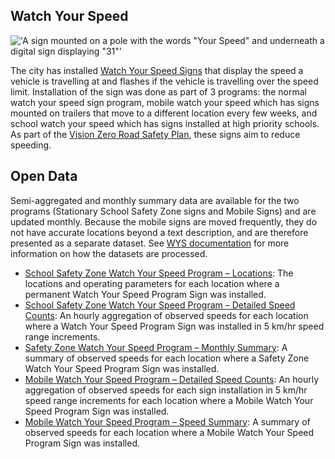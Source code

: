 ## Watch Your Speed

!['A sign mounted on a pole with the words "Your Speed" and underneath a digital sign displaying "31"'](https://www.toronto.ca/wp-content/uploads/2018/09/9878-landscape-mwysp2-e1538064432616-1024x338.jpg)

The city has installed [Watch Your Speed Signs](https://www.toronto.ca/services-payments/streets-parking-transportation/road-safety/vision-zero/safety-initiatives/initiatives/watch-your-speed-program/) that display the speed a vehicle is travelling at and flashes if the vehicle is travelling over the speed limit. Installation of the sign was done as part of 3 programs: the normal watch your speed sign program, mobile watch your speed which has signs mounted on trailers that move to a different location every few weeks, and school watch your speed which has signs installed at high priority schools. As part of the [Vision Zero Road Safety Plan](https://www.toronto.ca/services-payments/streets-parking-transportation/road-safety/vision-zero/), these signs aim to reduce speeding.

## Open Data

Semi-aggregated and monthly summary data are available for the two programs (Stationary School Safety Zone signs and Mobile Signs) and are updated monthly. Because the mobile signs are moved frequently, they do not have accurate locations beyond a text description, and are therefore presented as a separate dataset. See [WYS documentation](api/README.md) for more information on how the datasets are processed.

  - [School Safety Zone Watch Your Speed Program – Locations](https://open.toronto.ca/dataset/school-safety-zone-watch-your-speed-program-locations/): The locations and operating parameters for each location where a permanent Watch Your Speed Program Sign was installed.
  - [School Safety Zone Watch Your Speed Program – Detailed Speed Counts](https://open.toronto.ca/dataset/school-safety-zone-watch-your-speed-program-detailed-speed-counts/): An hourly aggregation of observed speeds for each location where a Watch Your Speed Program Sign was installed in 5 km/hr speed range increments.
  - [Safety Zone Watch Your Speed Program – Monthly Summary](https://open.toronto.ca/dataset/safety-zone-watch-your-speed-program-monthly-summary/): A summary of observed speeds for each location where a Safety Zone Watch Your Speed Program Sign was installed.
  - [Mobile Watch Your Speed Program – Detailed Speed Counts](https://open.toronto.ca/dataset/mobile-watch-your-speed-program-detailed-speed-counts/): An hourly aggregation of observed speeds for each sign installation in 5 km/hr speed range increments for each location where a Mobile Watch Your Speed Program Sign was installed.
  - [Mobile Watch Your Speed Program – Speed Summary](https://open.toronto.ca/dataset/mobile-watch-your-speed-program-speed-summary/): A summary of observed speeds for each location where a Mobile Watch Your Speed Program Sign was installed.